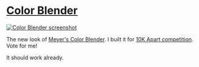 # [Color Blender](http://nv.github.com/color-blender/html/)

[![Color Blender screenshot](http://nv.github.com/color-blender/screenshot.png)](http://nv.github.com/color-blender/)

The new look of [Meyer's Color Blender](http://meyerweb.com/eric/tools/color-blend/). 
I built it for [10K Apart competition](http://10k.aneventapart.com/Entry/235). Vote for me!

It should work already.
